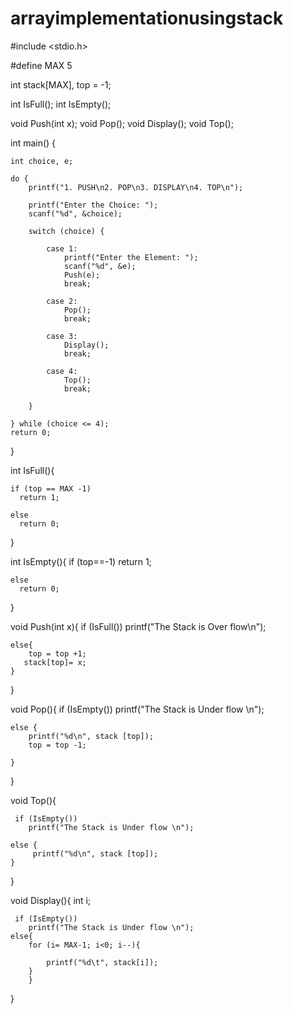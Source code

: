 # arrayimplementationusingstack


#include <stdio.h>

#define MAX 5

int stack[MAX], top = -1;

int IsFull();
int IsEmpty();

void Push(int x);
void Pop();
void Display();
void Top();

int main() {

    int choice, e;

    do {
        printf("1. PUSH\n2. POP\n3. DISPLAY\n4. TOP\n"); 

        printf("Enter the Choice: ");
        scanf("%d", &choice);

        switch (choice) {

            case 1:
                printf("Enter the Element: ");
                scanf("%d", &e);
                Push(e);
                break;

            case 2:
                Pop();
                break;

            case 3:
                Display();
                break;

            case 4:
                Top();
                break;

        }

    } while (choice <= 4);
    return 0;

}

int IsFull(){
    
    if (top == MAX -1)
      return 1;
      
    else 
      return 0;
      
     
}


int IsEmpty(){
    if (top==-1)
     return 1;
     
    else 
      return 0;
      
}


void Push(int x){
    if (IsFull())
        printf("The Stack is Over flow\n");
    
    else{
        top = top +1;
       stack[top]= x;
    } 
       
      
}

void Pop(){
    if (IsEmpty())
    printf("The Stack is Under flow \n");
    
    else {
        printf("%d\n", stack [top]);
        top = top -1;
        
    }
}

void Top(){
    
     if (IsEmpty())
        printf("The Stack is Under flow \n");
    
    else {
         printf("%d\n", stack [top]);
    }
}


void Display(){
    int i;
    
     if (IsEmpty())
        printf("The Stack is Under flow \n");
    else{
        for (i= MAX-1; i<0; i--){
            
            printf("%d\t", stack[i]);
        }
        }
}
        

